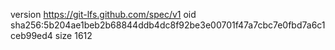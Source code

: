 version https://git-lfs.github.com/spec/v1
oid sha256:5b204ae1beb2b68844ddb4dc8f92be3e00701f47a7cbc7e0fbd7a6c1ceb99ed4
size 1612
